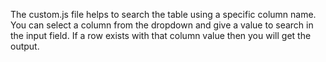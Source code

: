 The custom.js file helps to search the table using a specific column name. You can select a column from the dropdown and give a value to search in the input field. If a row exists
with that column value then you will get the output.
